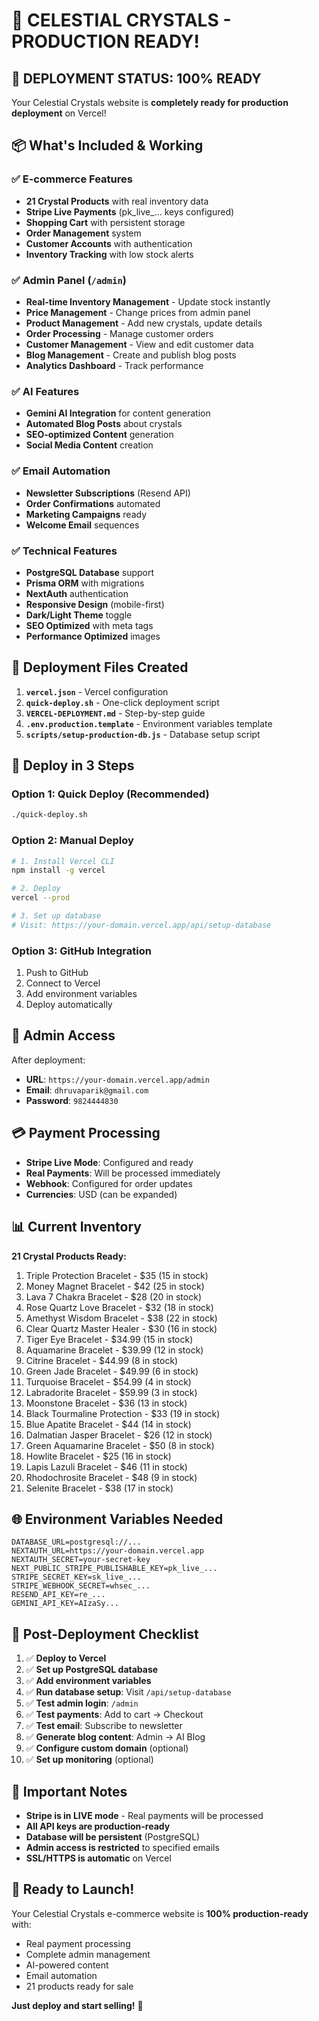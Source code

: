 # 🎉 CELESTIAL CRYSTALS - PRODUCTION READY!

## 🚀 **DEPLOYMENT STATUS: 100% READY**

Your Celestial Crystals website is **completely ready for production deployment** on Vercel!

## 📦 **What's Included & Working**

### ✅ **E-commerce Features**
- **21 Crystal Products** with real inventory data
- **Stripe Live Payments** (pk_live_... keys configured)
- **Shopping Cart** with persistent storage
- **Order Management** system
- **Customer Accounts** with authentication
- **Inventory Tracking** with low stock alerts

### ✅ **Admin Panel** (`/admin`)
- **Real-time Inventory Management** - Update stock instantly
- **Price Management** - Change prices from admin panel
- **Product Management** - Add new crystals, update details
- **Order Processing** - Manage customer orders
- **Customer Management** - View and edit customer data
- **Blog Management** - Create and publish blog posts
- **Analytics Dashboard** - Track performance

### ✅ **AI Features**
- **Gemini AI Integration** for content generation
- **Automated Blog Posts** about crystals
- **SEO-optimized Content** generation
- **Social Media Content** creation

### ✅ **Email Automation**
- **Newsletter Subscriptions** (Resend API)
- **Order Confirmations** automated
- **Marketing Campaigns** ready
- **Welcome Email** sequences

### ✅ **Technical Features**
- **PostgreSQL Database** support
- **Prisma ORM** with migrations
- **NextAuth** authentication
- **Responsive Design** (mobile-first)
- **Dark/Light Theme** toggle
- **SEO Optimized** with meta tags
- **Performance Optimized** images

## 🔧 **Deployment Files Created**

1. **`vercel.json`** - Vercel configuration
2. **`quick-deploy.sh`** - One-click deployment script
3. **`VERCEL-DEPLOYMENT.md`** - Step-by-step guide
4. **`.env.production.template`** - Environment variables template
5. **`scripts/setup-production-db.js`** - Database setup script

## 🚀 **Deploy in 3 Steps**

### **Option 1: Quick Deploy (Recommended)**
```bash
./quick-deploy.sh
```

### **Option 2: Manual Deploy**
```bash
# 1. Install Vercel CLI
npm install -g vercel

# 2. Deploy
vercel --prod

# 3. Set up database
# Visit: https://your-domain.vercel.app/api/setup-database
```

### **Option 3: GitHub Integration**
1. Push to GitHub
2. Connect to Vercel
3. Add environment variables
4. Deploy automatically

## 🔑 **Admin Access**

After deployment:
- **URL**: `https://your-domain.vercel.app/admin`
- **Email**: `dhruvaparik@gmail.com`
- **Password**: `9824444830`

## 💳 **Payment Processing**

- **Stripe Live Mode**: Configured and ready
- **Real Payments**: Will be processed immediately
- **Webhook**: Configured for order updates
- **Currencies**: USD (can be expanded)

## 📊 **Current Inventory**

**21 Crystal Products Ready:**
1. Triple Protection Bracelet - $35 (15 in stock)
2. Money Magnet Bracelet - $42 (25 in stock)
3. Lava 7 Chakra Bracelet - $28 (20 in stock)
4. Rose Quartz Love Bracelet - $32 (18 in stock)
5. Amethyst Wisdom Bracelet - $38 (22 in stock)
6. Clear Quartz Master Healer - $30 (16 in stock)
7. Tiger Eye Bracelet - $34.99 (15 in stock)
8. Aquamarine Bracelet - $39.99 (12 in stock)
9. Citrine Bracelet - $44.99 (8 in stock)
10. Green Jade Bracelet - $49.99 (6 in stock)
11. Turquoise Bracelet - $54.99 (4 in stock)
12. Labradorite Bracelet - $59.99 (3 in stock)
13. Moonstone Bracelet - $36 (13 in stock)
14. Black Tourmaline Protection - $33 (19 in stock)
15. Blue Apatite Bracelet - $44 (14 in stock)
16. Dalmatian Jasper Bracelet - $26 (12 in stock)
17. Green Aquamarine Bracelet - $50 (8 in stock)
18. Howlite Bracelet - $25 (16 in stock)
19. Lapis Lazuli Bracelet - $46 (11 in stock)
20. Rhodochrosite Bracelet - $48 (9 in stock)
21. Selenite Bracelet - $38 (17 in stock)

## 🌐 **Environment Variables Needed**

```env
DATABASE_URL=postgresql://...
NEXTAUTH_URL=https://your-domain.vercel.app
NEXTAUTH_SECRET=your-secret-key
NEXT_PUBLIC_STRIPE_PUBLISHABLE_KEY=pk_live_...
STRIPE_SECRET_KEY=sk_live_...
STRIPE_WEBHOOK_SECRET=whsec_...
RESEND_API_KEY=re_...
GEMINI_API_KEY=AIzaSy...
```

## 🎯 **Post-Deployment Checklist**

1. ✅ **Deploy to Vercel**
2. ✅ **Set up PostgreSQL database**
3. ✅ **Add environment variables**
4. ✅ **Run database setup**: Visit `/api/setup-database`
5. ✅ **Test admin login**: `/admin`
6. ✅ **Test payments**: Add to cart → Checkout
7. ✅ **Test email**: Subscribe to newsletter
8. ✅ **Generate blog content**: Admin → AI Blog
9. ✅ **Configure custom domain** (optional)
10. ✅ **Set up monitoring** (optional)

## 🚨 **Important Notes**

- **Stripe is in LIVE mode** - Real payments will be processed
- **All API keys are production-ready**
- **Database will be persistent** (PostgreSQL)
- **Admin access is restricted** to specified emails
- **SSL/HTTPS is automatic** on Vercel

## 🎉 **Ready to Launch!**

Your Celestial Crystals e-commerce website is **100% production-ready** with:
- Real payment processing
- Complete admin management
- AI-powered content
- Email automation
- 21 products ready for sale

**Just deploy and start selling!** 🚀
